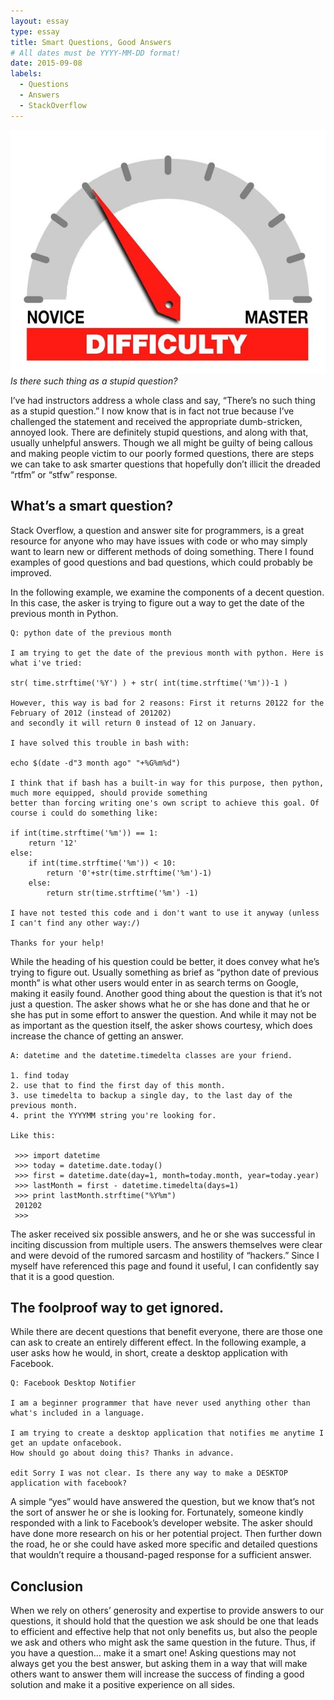 ```yaml
---
layout: essay
type: essay
title: Smart Questions, Good Answers
# All dates must be YYYY-MM-DD format!
date: 2015-09-08
labels:
  - Questions
  - Answers
  - StackOverflow
---
```


<img class="ui tiny right spaced image" src="../images/degree_difficulty.jpg">*Is there such thing as a stupid question?*

I’ve had instructors address a whole class and say, “There’s no such thing as a stupid question.” I now know that is in fact not true because I’ve challenged the statement and received the appropriate dumb-stricken, annoyed look. There are definitely stupid questions, and along with that, usually unhelpful answers. Though we all might be guilty of being callous and making people victim to our poorly formed questions, there are steps we can take to ask smarter questions that hopefully don’t illicit the dreaded “rtfm” or “stfw” response.

## What’s a smart question?

Stack Overflow, a question and answer site for programmers, is a great resource for anyone who may have issues with code or who may simply want to learn new or different methods of doing something. There I found examples of good questions and bad questions, which could probably be improved.

In the following example, we examine the components of a decent question. In this case, the asker is trying to figure out a way to get the date of the previous month in Python.

```
Q: python date of the previous month

I am trying to get the date of the previous month with python. Here is what i've tried:

str( time.strftime('%Y') ) + str( int(time.strftime('%m'))-1 )

However, this way is bad for 2 reasons: First it returns 20122 for the February of 2012 (instead of 201202) 
and secondly it will return 0 instead of 12 on January.

I have solved this trouble in bash with:

echo $(date -d"3 month ago" "+%G%m%d")

I think that if bash has a built-in way for this purpose, then python, much more equipped, should provide something 
better than forcing writing one's own script to achieve this goal. Of course i could do something like:

if int(time.strftime('%m')) == 1:
    return '12'
else:
    if int(time.strftime('%m')) < 10:
        return '0'+str(time.strftime('%m')-1)
    else:
        return str(time.strftime('%m') -1)
        
I have not tested this code and i don't want to use it anyway (unless I can't find any other way:/)

Thanks for your help!
```

While the heading of his question could be better, it does convey what he’s trying to figure out. Usually something as brief as “python date of previous month” is what other users would enter in as search terms on Google, making it easily found. Another good thing about the question is that it’s not just a question. The asker shows what he or she has done and that he or she has put in some effort to answer the question. And while it may not be as important as the question itself, the asker shows courtesy, which does increase the chance of getting an answer.

```
A: datetime and the datetime.timedelta classes are your friend.

1. find today
2. use that to find the first day of this month.
3. use timedelta to backup a single day, to the last day of the previous month.
4. print the YYYYMM string you're looking for.

Like this:

 >>> import datetime
 >>> today = datetime.date.today()
 >>> first = datetime.date(day=1, month=today.month, year=today.year)
 >>> lastMonth = first - datetime.timedelta(days=1)
 >>> print lastMonth.strftime("%Y%m")
 201202
 >>>

```
 
The asker received six possible answers, and he or she was successful in inciting discussion from multiple users. The answers themselves were clear and were devoid of the rumored sarcasm and hostility of “hackers.” Since I myself have referenced this page and found it useful, I can confidently say that it is a good question.

## The foolproof way to get ignored.

While there are decent questions that benefit everyone, there are those one can ask to create an entirely different effect. In the following example, a user asks how he would, in short, create a desktop application with Facebook.

```
Q: Facebook Desktop Notifier

I am a beginner programmer that have never used anything other than what's included in a language.

I am trying to create a desktop application that notifies me anytime I get an update onfacebook. 
How should go about doing this? Thanks in advance.

edit Sorry I was not clear. Is there any way to make a DESKTOP application with facebook?
```

A simple “yes” would have answered the question, but we know that’s not the sort of answer he or she is looking for. Fortunately, someone kindly responded with a link to Facebook’s developer website. The asker should have done more research on his or her potential project. Then further down the road, he or she could have asked more specific and detailed questions that wouldn’t require a thousand-paged response for a sufficient answer.

## Conclusion

When we rely on others’ generosity and expertise to provide answers to our questions, it should hold that the question we ask should be one that leads to efficient and effective help that not only benefits us, but also the people we ask and others who might ask the same question in the future. Thus, if you have a question… make it a smart one! Asking questions may not always get you the best answer, but asking them in a way that will make others want to answer them will increase the success of finding a good solution and make it a positive experience on all sides.
